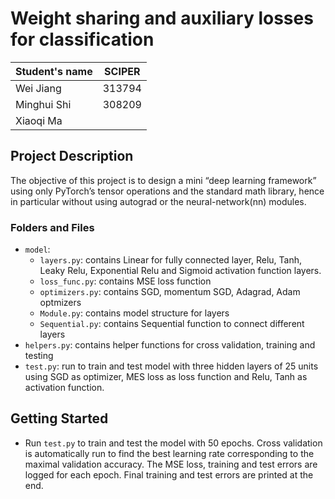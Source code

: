 # Weight sharing and auxiliary losses for classification
| Student's name | SCIPER |
| -------------- | ------ |
| Wei Jiang | 313794  |
| Minghui Shi | 308209 |
| Xiaoqi Ma | |

## Project Description
The objective of this project is to design a mini “deep learning framework” using only PyTorch’s
tensor operations and the standard math library, hence in particular without using autograd or the
neural-network(nn) modules.


### Folders and Files
- `model`:
  - `layers.py`: contains Linear for fully connected layer, Relu, Tanh, Leaky Relu, Exponential Relu and Sigmoid activation function layers.
  - `loss_func.py`: contains MSE loss function
  - `optimizers.py`: contains SGD, momentum SGD, Adagrad, Adam optmizers
  - `Module.py`: contains model structure for layers
  - `Sequential.py`: contains Sequential function to connect different layers
- `helpers.py`: contains helper functions for cross validation, training and testing
- `test.py`: run to train and test model with three hidden layers of 25 units using SGD as optimizer, MES loss as loss function and Relu, Tanh as activation function.  


## Getting Started
- Run `test.py` to train and test the model with 50 epochs. Cross validation is automatically run to find the best learning rate corresponding to the maximal validation accuracy. The MSE loss, training and test errors are logged for each epoch. Final training and test errors are printed at the end.
